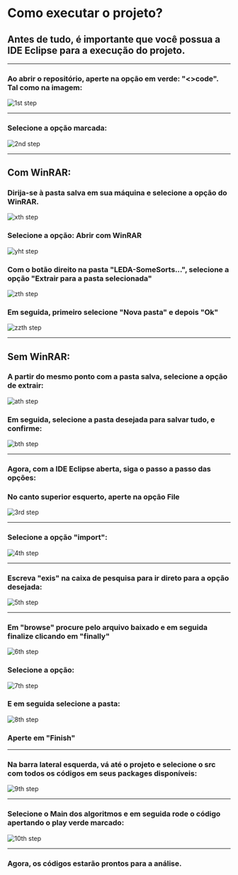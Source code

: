 <h1>Como executar o projeto?</h1>
<h2>Antes de tudo, é importante que você possua a IDE Eclipse para a execução do projeto. </h2>
<hr>

<h3>Ao abrir o repositório, aperte na opção em verde: "<>code". Tal como na imagem: </h3>

![1st step](https://github.com/rachelwitchburn/LEDA-SomeSorts/assets/131322647/7bfaed50-5fd9-4df3-8274-74b0f235dbba)

<hr>

<h3>Selecione a opção marcada: </h3>

![2nd step](https://github.com/rachelwitchburn/LEDA-SomeSorts/assets/131322647/16d3d714-bfd9-42d5-bef5-8538ee4f686d)

<hr> 

<h2>Com WinRAR:</h2>
<h3>Dirija-se à pasta salva em sua máquina e selecione a opção do WinRAR.</h3>

![xth step](https://github.com/rachelwitchburn/LEDA-SomeSorts/assets/131322647/f4f944c8-ea25-41bc-a314-c476f491b469)

<h3>Selecione a opção: Abrir com WinRAR</h3>

![yht step](https://github.com/rachelwitchburn/LEDA-SomeSorts/assets/131322647/a27a4a23-16e0-4400-b6b5-f5fd69821d31)


<h3>Com o botão direito na pasta "LEDA-SomeSorts...", selecione a opção "Extrair para a pasta selecionada" </h3>

![zth step](https://github.com/rachelwitchburn/LEDA-SomeSorts/assets/131322647/08c1b7e1-24d1-496e-aa46-61d3147a231f)

<h3>Em seguida, primeiro selecione "Nova pasta" e depois "Ok"</h3>

![zzth step](https://github.com/rachelwitchburn/LEDA-SomeSorts/assets/131322647/02339907-fa65-4725-888c-0b9ee7c231e5)

<hr>

<h2>Sem WinRAR:</h2>
<h3>A partir do mesmo ponto com a pasta salva, selecione a opção de extrair: </h3>

![ath step](https://github.com/rachelwitchburn/LEDA-SomeSorts/assets/131322647/03888c90-c7be-402b-bfc9-d2dac97b725d)

<h3>Em seguida, selecione a pasta desejada para salvar tudo, e confirme:</h3>

![bth step](https://github.com/rachelwitchburn/LEDA-SomeSorts/assets/131322647/bce96a4b-4081-4629-804b-1ca3c50200cf)


<hr>

<h3>Agora, com a IDE Eclipse aberta, siga o passo a passo das opções: </h3>
<h3>No canto superior esquerto, aperte na opção File</h3>

![3rd step](https://github.com/rachelwitchburn/LEDA-SomeSorts/assets/131322647/027143c4-1474-4740-afe3-31fc85fc265e)

<hr>

<h3>Selecione a opção "import":</h3>

![4th step](https://github.com/rachelwitchburn/LEDA-SomeSorts/assets/131322647/93ded495-9f87-4159-99ea-06070690fa70)

<hr>

<h3>Escreva "exis" na caixa de pesquisa para ir direto para a opção desejada: </h3>


![5th step](https://github.com/rachelwitchburn/LEDA-SomeSorts/assets/131322647/4808b810-122b-4d49-be42-eb8d45c680ac)

<hr>

<h3>Em "browse" procure pelo arquivo baixado e em seguida finalize clicando em "finally"</h3>

![6th step](https://github.com/rachelwitchburn/LEDA-SomeSorts/assets/131322647/6a6d90e3-c6fb-489e-a505-54aec2aaa0c5)


<h3>Selecione a opção:</h3>

![7th step](https://github.com/rachelwitchburn/LEDA-SomeSorts/assets/131322647/b5ba1405-a45b-48a2-a580-8733e1ca59e7)

<h3>E em seguida selecione a pasta:</h3>


![8th step](https://github.com/rachelwitchburn/LEDA-SomeSorts/assets/131322647/0a7570ef-6ec6-4791-b1bb-89f1b4049824)

<h3>Aperte em "Finish"</h3>

<hr>

<h3>Na barra lateral esquerda, vá até o projeto e selecione o src com todos os códigos em seus packages disponíveis:</h3>

![9th step](https://github.com/rachelwitchburn/LEDA-SomeSorts/assets/131322647/912dea4d-3fef-4564-a508-a0235d282446)

<hr>

<h3>Selecione o Main dos algoritmos e em seguida rode o código apertando o play verde marcado:</h3>

![10th step](https://github.com/rachelwitchburn/LEDA-SomeSorts/assets/131322647/6018a455-cf6c-40fe-ac57-3f05e14ab007)

<hr>

<h3>Agora, os códigos estarão prontos para a análise.</h3>



